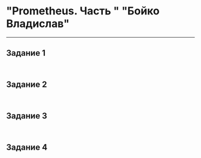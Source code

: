# "Prometheus. Часть " "Бойко Владислав"
---
## Задание 1
![]()
---
## Задание 2
![]()
---
## Задание 3
![]()
---
## Задание 4
![]()
---